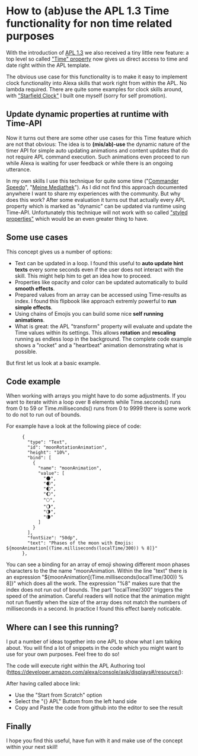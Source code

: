 # How to (ab)use the APL 1.3 Time functionality for non time related purposes


With the introduction of [APL 1.3](https://developer.amazon.com/en-US/docs/alexa/alexa-presentation-language/apl-latest-version.html) we also received a tiny little new feature: a top level so called ["Time" property](https://developer.amazon.com/en-US/docs/alexa/alexa-presentation-language/apl-data-binding-syntax.html#time-functions) now gives us direct access to time and date right within the APL template. 

The obvious use case for this functionality is to make it easy to implement clock functionality into Alexa skills that work right from within the APL. No lambda required. There are quite some examples for clock skills around, with ["Starfield Clock"](https://applicate.de/alexa-skill-starfield-clock/index.html) I built one myself (sorry for self promotion).

## Update dynamic properties at runtime with Time-API

Now it turns out there are some other use cases for this Time feature which are not that obvious: The idea is to **(mis/ab)-use** the dynamic nature of the timer API for simple auto updating animations and content updates that do not require APL command execution. Such animations even proceed to run while Alexa is waiting for user feedback or while there is an ongoing utterance.  

In my own skills I use this technique for quite some time ("[Commander Speedo](https://applicate.de/alexa-skill-commander-speedo/index.html)", "[Meine Mediathek](https://applicate.de/alexa-skill-meine-mediathek/index.html)"). As I did not find this approach documented anywhere I want to share my experiences with the community. But why does this work? After some evaluation it turns out that actually every APL property which is marked as "dynamic" can be updated via runtime using Time-API. Unfortunately this technique will not work with so called ["styled properties"](https://developer.amazon.com/en-US/docs/alexa/alexa-presentation-language/apl-styled-properties.html) which would be an even greater thing to have.


## Some use cases

This concept gives us a number of options:

- Text can be updated in a loop. I found this useful to **auto update hint texts** every some seconds even if the user does not interact with the skill. This might help him to get an idea how to proceed. 
- Properties like opacity and color can be updated automatically to build **smooth effects**.
- Prepared values from an array can be accessed using Time-results as index. I found this flipbook like approach extremly powerful to **run simple effects**. 
- Using chains of Emojis you can build some nice **self running animations**.
- What is great: the APL "transform" property will evaluate and update the Time values within its settings. This allows **rotation** and **rescaling** running as endless loop in the background. The complete code example shows a "rocket" and a "heartbeat" animation demonstrating what is possible.

But first let us look at a basic example.

## Code example

When working with arrays you might have to do some adjustments. If you want to iterate within a loop over 8 elements while Time.seconds() runs from 0 to 59 or Time.milliseconds() runs from 0 to 9999 there is some work to do not to run out of bounds. 

For example have a look at the following piece of code:

          {
            "type": "Text",
            "id": "moonRotationAnimation",
            "height": "10%",
            "bind": [
              {
                "name": "moonAnimation",
                "value": [
                  "🌑",
                  "🌒",
                  "🌓",
                  "🌔",
                  "🌕",
                  "🌖",
                  "🌗",
                  "🌘"
                ]
              }
            ],
            "fontSize": "50dp",
            "text": "Phases of the moon with Emojis: ${moonAnimation[(Time.milliseconds(localTime/300)) % 8]}"
          },
 
You can see a binding for an array of emoji showing different moon phases characters to the the name "moonAnimation. Within the line "text" there is an expression "${moonAnimation[(Time.milliseconds(localTime/300)) % 8]}" which does all the work. The expression "%8" makes sure that the index does not run out of bounds. The part "localTime/300" triggers the speed of the animation. Careful readers will notice that the animation might not run fluently when the size of the array does not match the numbers of milliseconds in a second. In practice I found this effect barely noticable.


## Where can I see this running?

I put a number of ideas together into one APL to show what I am talking about. You will find a lot of snippets in the code which you might want to use for your own purposes. Feel free to do so! 

The code will execute right within the APL Authoring tool (https://developer.amazon.com/alexa/console/ask/displays#/resource/):

After having called aboce link:
- Use the "Start from Scratch" option
- Select the "{} APL" Buttom from the left hand side
- Copy and Paste the code from github into the editor to see the result


## Finally

I hope you find this useful, have fun with it and make use of the concept within your next skill!

